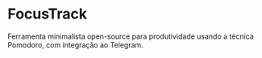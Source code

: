# FocusTrack

Ferramenta minimalista open-source para produtividade usando a técnica Pomodoro, com integração ao Telegram.
